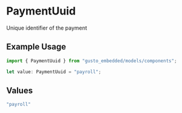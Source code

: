 # PaymentUuid

Unique identifier of the payment

## Example Usage

```typescript
import { PaymentUuid } from "gusto_embedded/models/components";

let value: PaymentUuid = "payroll";
```

## Values

```typescript
"payroll"
```